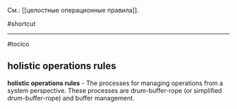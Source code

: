 См.: [[целостные операционные правила]].

#shortcut




<hr/>

#tocico

## holistic operations rules

<b>holistic operations rules</b> -  The processes for managing operations from a system perspective.  These processes are drum-buffer-rope (or simplified drum-buffer-rope) and buffer management.
 


